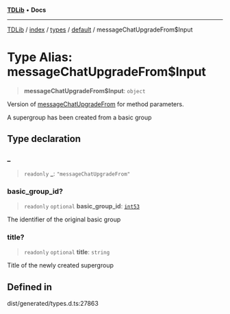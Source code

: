 [**TDLib**](../../../../../../README.md) • **Docs**

***

[TDLib](../../../../../../modules.md) / [index](../../../../../README.md) / [types](../../../README.md) / [default](../README.md) / messageChatUpgradeFrom$Input

# Type Alias: messageChatUpgradeFrom$Input

> **messageChatUpgradeFrom$Input**: `object`

Version of [messageChatUpgradeFrom](messageChatUpgradeFrom.md) for method parameters.

A supergroup has been created from a basic group

## Type declaration

### \_

> `readonly` **\_**: `"messageChatUpgradeFrom"`

### basic\_group\_id?

> `readonly` `optional` **basic\_group\_id**: [`int53`](int53.md)

The identifier of the original basic group

### title?

> `readonly` `optional` **title**: `string`

Title of the newly created supergroup

## Defined in

dist/generated/types.d.ts:27863

